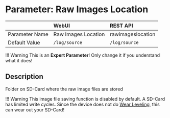 # Parameter: Raw Images Location

|                   | WebUI               | REST API
|:---               |:---                 |:----
| Parameter Name    | Raw Images Location | rawimageslocation
| Default Value     | `/log/source`       | `/log/source`


!!! Warning
    This is an **Expert Parameter**! Only change it if you understand what it does!


## Description

Folder on SD-Card where the raw image files are stored


!!! Warning
    This image file saving function is disabled by default. A SD-Card has limited write cycles. 
    Since the device does not do [Wear Leveling](https://en.wikipedia.org/wiki/Wear_leveling), 
    this can wear out your SD-Card!

